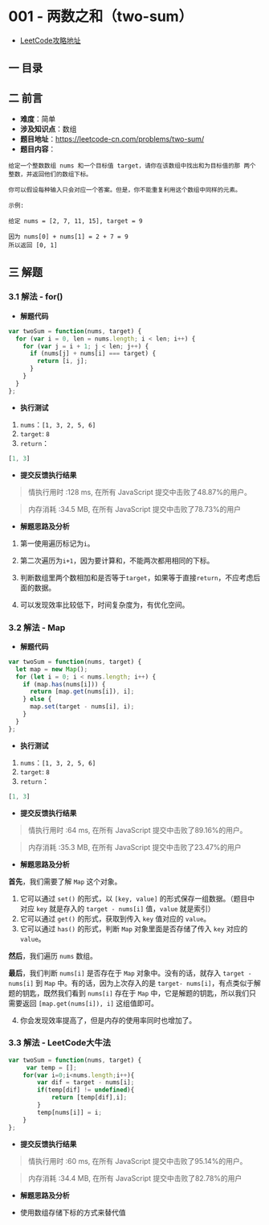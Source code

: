 # 001 - 两数之和（two-sum）

* [LeetCode攻略地址](https://github.com/LiangJunrong/document-library/tree/master/other-library/LeetCode)

## <a name="chapter-one" id="chapter-one">一 目录</a>

## <a name="chapter-two" id="chapter-two">二 前言</a>
* **难度**：简单
* **涉及知识点**：数组
* **题目地址**：https://leetcode-cn.com/problems/two-sum/
* **题目内容**：
```
给定一个整数数组 nums 和一个目标值 target，请你在该数组中找出和为目标值的那 两个 整数，并返回他们的数组下标。

你可以假设每种输入只会对应一个答案。但是，你不能重复利用这个数组中同样的元素。

示例:

给定 nums = [2, 7, 11, 15], target = 9

因为 nums[0] + nums[1] = 2 + 7 = 9
所以返回 [0, 1]
```

## <a name="chapter-three" id="chapter-three">三 解题</a>
### <a name="chapter-three-one" id="chapter-three-one">3.1 解法 - for()</a>
* **解题代码**
```js
var twoSum = function(nums, target) {
  for (var i = 0, len = nums.length; i < len; i++) {
    for (var j = i + 1; j < len; j++) {
      if (nums[j] + nums[i] === target) {
        return [i, j];
      }
    }
  }
};
```
* **执行测试**
1. `nums`：`[1, 3, 2, 5, 6]`
2. `target`: `8`
3. `return`：
```js
[1, 3]
```
* **提交反馈执行结果**

>情执行用时 :128 ms, 在所有 JavaScript 提交中击败了48.87%的用户。

>内存消耗 :34.5 MB, 在所有 JavaScript 提交中击败了78.73%的用户


* **解题思路及分析**

1. 第一使用遍历标记为`i`。

2. 第二次遍历为`i+1`，因为要计算和，不能两次都用相同的下标。

3. 判断数组里两个数相加和是否等于`target`，如果等于直接`return`，不应考虑后面的数据。

4. 可以发现效率比较低下，时间复杂度为，有优化空间。

### <a name="chapter-three-two" id="chapter-three-two">3.2 解法 - Map</a>
* **解题代码**
```js
var twoSum = function(nums, target) {
  let map = new Map();
  for (let i = 0; i < nums.length; i++) {
    if (map.has(nums[i])) {
      return [map.get(nums[i]), i];
    } else {
      map.set(target - nums[i], i);
    }
  }
};
```
* **执行测试**
1. `nums`：`[1, 3, 2, 5, 6]`
2. `target`: `8`
3. `return`：
```js
[1, 3]
```
* **提交反馈执行结果**

>情执行用时 :64 ms, 在所有 JavaScript 提交中击败了89.16%的用户。

>内存消耗 :35.3 MB, 在所有 JavaScript 提交中击败了23.47%的用户


* **解题思路及分析**

**首先**，我们需要了解 `Map` 这个对象。

1. 它可以通过 `set()` 的形式，以 `[key, value]` 的形式保存一组数据。（题目中对应 `key` 就是存入的 `target - nums[i]` 值，`value` 就是索引）
2. 它可以通过 `get()` 的形式，获取到传入 `key` 值对应的 `value`。
3. 它可以通过 `has()` 的形式，判断 `Map` 对象里面是否存储了传入 `key` 对应的 `value`。

**然后**，我们遍历 `nums` 数组。

**最后**，我们判断 `nums[i]` 是否存在于 `Map` 对象中。没有的话，就存入 `target - nums[i]` 到 `Map` 中。有的话，因为上次存入的是 `target- nums[i]`，有点类似于解题的钥匙，既然我们看到 `nums[i]` 存在于 `Map` 中，它是解题的钥匙，所以我们只需要返回 `[map.get(nums[i]), i]` 这组值即可。

4. 你会发现效率提高了，但是内存的使用率同时也增加了。


### <a name="chapter-three-three" id="chapter-three-three">3.3 解法 - LeetCode大牛法</a>
```js
var twoSum = function(nums, target) {
     var temp = [];
    for(var i=0;i<nums.length;i++){
        var dif = target - nums[i];
        if(temp[dif] != undefined){
            return [temp[dif],i];
        }
        temp[nums[i]] = i;
    }
};
```
* **提交反馈执行结果**

>情执行用时 :60 ms, 在所有 JavaScript 提交中击败了95.14%的用户。

>内存消耗 :34.4 MB, 在所有 JavaScript 提交中击败了82.78%的用户

* **解题思路及分析**

* 使用数组存储下标的方式来替代值


